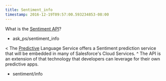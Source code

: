 ```yaml
---
title: Sentiment_info
timestamp: 2016-12-19T09:57:00.593234853-08:00
---
```


What is the [Sentiment API](Entity#Product)?
* ask_ps/sentiment_info

< The [Predictive](product) Language Service offers a Sentiment prediction service that will be embedded in many of Salesforce's Cloud Services.
^ The API is an extension of that technology that developers can leverage for their own predictive apps.
* sentiment/info
